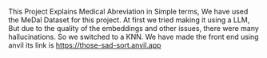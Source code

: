 This Project Explains Medical Abreviation in Simple terms, We have used the MeDal Dataset for this project. At first we tried making it using a LLM, 
But due to the quality of the embeddings and other issues, there were many hallucinations. So we switched to a KNN. We have made the front end using anvil its link is
https://those-sad-sort.anvil.app
